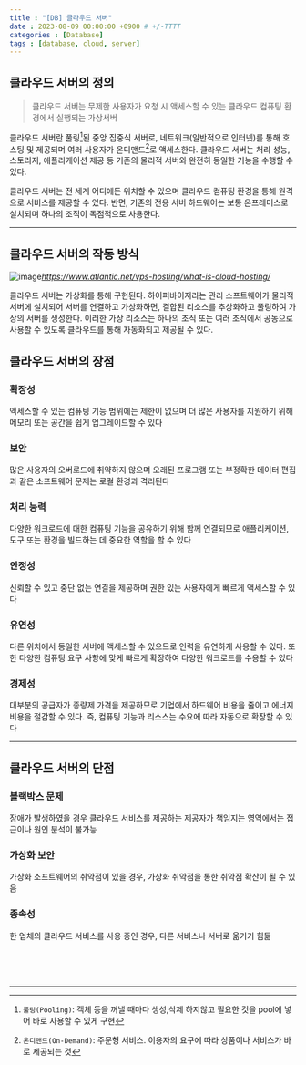 ```yaml
---
title : "[DB] 클라우드 서버"
date : 2023-08-09 00:00:00 +0900 # +/-TTTT
categories : [Database]
tags : [database, cloud, server]
---
```


## 클라우드 서버의 정의
 
> 클라우드 서버는 무제한 사용자가 요청 시 액세스할 수 있는 클라우드 컴퓨팅 환경에서 실행되는 가상서버

클라우드 서버란 풀링[^pooling]된 중앙 집중식 서버로, 네트워크(일반적으로 인터넷)를 통해 호스팅 및 제공되며 여러 사용자가 온디맨드[^on-demand]로 액세스한다. 클라우드 서버는 처리 성능, 스토리지, 애플리케이션 제공 등 기존의 물리적 서버와 완전히 동일한 기능을 수행할 수 있다.

클라우드 서버는 전 세계 어디에든 위치할 수 있으며 클라우드 컴퓨팅 환경을 통해 원격으로 서비스를 제공할 수 있다. 반면, 기존의 전용 서버 하드웨어는 보통 온프레미스로 설치되며 하나의 조직이 독점적으로 사용한다.

---

## 클라우드 서버의 작동 방식

![image](https://github.com/trulyeven/trulyeven.github.io/assets/113951017/eae6eda4-3885-4287-a9ce-380ec7fef39e)_https://www.atlantic.net/vps-hosting/what-is-cloud-hosting/_

클라우드 서버는 가상화를 통해 구현된다. 하이퍼바이저라는 관리 소프트웨어가 물리적 서버에 설치되어 서버를 연결하고 가상화하면, 결합된 리소스를 추상화하고 풀링하여 가상의 서버를 생성한다. 이러한 가상 리소스는 하나의 조직 또는 여러 조직에서 공동으로 사용할 수 있도록 클라우드를 통해 자동화되고 제공될 수 있다.

## 클라우드 서버의 장점

### 확장성
액세스할 수 있는 컴퓨팅 기능 범위에는 제한이 없으며 더 많은 사용자를 지원하기 위해 메모리 또는 공간을 쉽게 업그레이드할 수 있다

### 보안
많은 사용자의 오버로드에 취약하지 않으며 오래된 프로그램 또는 부정확한 데이터 편집과 같은 소프트웨어 문제는 로컬 환경과 격리된다

### 처리 능력
다양한 워크로드에 대한 컴퓨팅 기능을 공유하기 위해 함께 연결되므로 애플리케이션, 도구 또는 환경을 빌드하는 데 중요한 역할을 할 수 있다

### 안정성
신뢰할 수 있고 중단 없는 연결을 제공하며 권한 있는 사용자에게 빠르게 액세스할 수 있다

### 유연성
다른 위치에서 동일한 서버에 액세스할 수 있으므로 인력을 유연하게 사용할 수 있다. 또한 다양한 컴퓨팅 요구 사항에 맞게 빠르게 확장하여 다양한 워크로드를 수용할 수 있다

### 경제성
대부분의 공급자가 종량제 가격을 제공하므로 기업에서 하드웨어 비용을 줄이고 에너지 비용을 절감할 수 있다. 즉, 컴퓨팅 기능과 리소스는 수요에 따라 자동으로 확장할 수 있다

---

## 클라우드 서버의 단점

### 블랙박스 문제
장애가 발생하였을 경우 클라우드 서비스를 제공하는 제공자가 책임지는 영역에서는 접근이나 원인 분석이 불가능

### 가상화 보안
가상화 소프트웨어의 취약점이 있을 경우, 가상화 취약점을 통한 취약점 확산이 될 수 있음

### 종속성
한 업체의 클라우드 서비스를 사용 중인 경우, 다른 서비스나 서버로 옮기기 힘듦

<br>
<br>
<br>

---

[^pooling]: `풀링(Pooling)`: 객체 등을 꺼낼 때마다 생성,삭제 하지않고 필요한 것을 pool에 넣어 바로 사용할 수 있게 구현

[^on-demand]: `온디맨드(On-Demand)`: 주문형 서비스. 이용자의 요구에 따라 상품이나 서비스가 바로 제공되는 것



